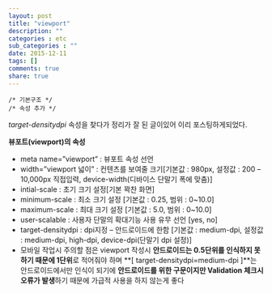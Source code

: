 ```yaml
---
layout: post
title: "viewport"
description: ""
categories : etc
sub_categories : ""
date: 2015-12-11
tags: []
comments: true
share: true
---
```



    /* 기본구조 */
    /* 속성 추가 */

  

  
  
_target-densitydpi_ 속성을 찾다가 정리가 잘 된 글이있어 이리 포스팅하게되었다.

  
**뷰포트(viewport)의 속성**

  * meta name=”viewport” : 뷰포트 속성 선언
  * width=”viewport 넓이” : 컨텐츠를 보여줄 크기[기본값 : 980px, 설정값 : 200 – 10,000px 직접입력, device-width(디바이스 단말기 폭에 맞춤)]
  * intial-scale : 초기 크기 설정[기본 꽉찬 화면]
  * minimum-scale : 최소 크기 설정 [기본값 : 0.25, 범위 : 0~10.0]
  * maximum-scale : 최대 크기 설정 [기본값 : 5.0, 범위 : 0~10.0]
  * user-scalable : 사용자 단말의 확대기능 사용 유무 선언 [yes, no]
  * target-densitydpi : dpi지정 – 안드로이드에 한함 [기본값 : medium-dpi, 설정값 : medium-dpi, high-dpi, device-dpi(단말기 dpi 설정)]
  * 모바일 작업시 주의할 점은 viewport 작성시 **안드로이드는 0.5단위를 인식하지 못하기 때문에 1단위**로 적어줘야 하며 **[ target-densitydpi=medium-dpi ]**는 안드로이드에서만 인식이 되기에 **안드로이드를 위한 구문이지만 Validation 체크시 오류가 발생**하기 때문에 가급적 사용을 하지 않는게 좋다

  

